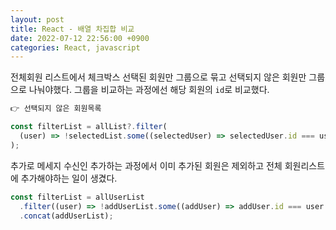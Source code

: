 ```yaml
---
layout: post
title: React - 배열 차집합 비교
date: 2022-07-12 22:56:00 +0900
categories: React, javascript
---
```


전체회원 리스트에서 체크박스 선택된 회원만 그룹으로 묶고 선택되지 않은 회원만 그룹으로 나눠야했다.
그룹을 비교하는 과정에선 해당 회원의 `id`로 비교했다.

```js
👉 선택되지 않은 회원목록

const filterList = allList?.filter(
  (user) => !selectedList.some((selectedUser) => selectedUser.id === user.id)
);
```

추가로 메세지 수신인 추가하는 과정에서 이미 추가된 회원은 제외하고 전체 회원리스트에 추가해야하는 일이 생겼다.

```js
const filterList = allUserList
  .filter((user) => !addUserList.some((addUser) => addUser.id === user.id))
  .concat(addUserList);
```
